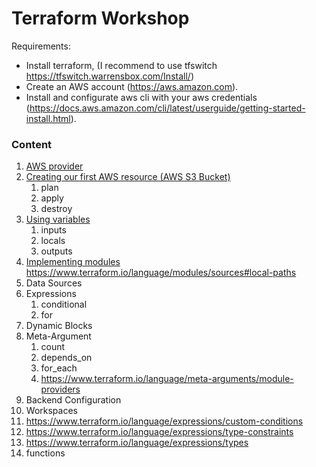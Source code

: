 # Terraform Workshop

Requirements:
- Install terraform, (I recommend to use tfswitch https://tfswitch.warrensbox.com/Install/)
- Create an AWS account (https://aws.amazon.com).
- Install and configurate  aws cli with your aws credentials (https://docs.aws.amazon.com/cli/latest/userguide/getting-started-install.html).


### Content
1. [AWS provider](./aws-provider)
2. [Creating our first AWS resource (AWS S3 Bucket)](./s3)
    1. plan
    2. apply
    2. destroy
3. [Using variables](./s3-with-variables)
    1. inputs
    2. locals
    3. outputs
4. [Implementing modules](./s3-modules) https://www.terraform.io/language/modules/sources#local-paths
5. Data Sources
6. Expressions
    1. conditional
    2. for
7. Dynamic Blocks
8. Meta-Argument
    1. count
    2. depends_on
    3. for_each
    4. https://www.terraform.io/language/meta-arguments/module-providers
9. Backend Configuration
10. Workspaces
11. https://www.terraform.io/language/expressions/custom-conditions
12. https://www.terraform.io/language/expressions/type-constraints
13. https://www.terraform.io/language/expressions/types
14. functions
